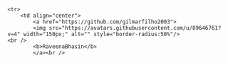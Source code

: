     <tr>
        <td align="center">
            <a href="https://github.com/gilmarfilho2003">
            <img src="https://avatars.githubusercontent.com/u/89646761?v=4" width="150px;" alt="" style="border-radius:50%"/>                 <br />
            <b>RaveenaBhasin</b>
            </a><br />
